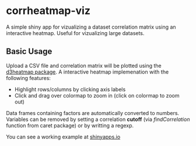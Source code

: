 # corrheatmap-viz

A simple shiny app for vizualizing a dataset correlation matrix using an interactive heatmap. 
Useful for vizualizing large datasets.

## Basic Usage

Upload a CSV file and  correlation matrix will be plotted using the [d3heatmap package](https://github.com/rstudio/d3heatmap).
A interactive heatmap implemenation with the following features:

- Highlight rows/columns by clicking axis labels
- Click and drag over colormap to zoom in (click on colormap to zoom out)

Data frames containing factors are automatically converted to numbers. Variables can be removed by setting a correlation **cutoff** (via *findCorrelation* function from caret package) or by writting
a regexp. 

You can see a working example at [shinyapps.io](https://harpomaxx.shinyapps.io/correlation-heatmap/)


